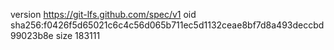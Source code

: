 version https://git-lfs.github.com/spec/v1
oid sha256:f0426f5d65021c6c4c56d065b711ec5d1132ceae8bf7d8a493deccbd99023b8e
size 183111
